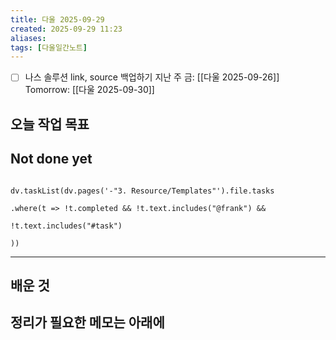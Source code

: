 ```yaml
---
title: 다울 2025-09-29
created: 2025-09-29 11:23
aliases: 
tags: [다울일간노트]
---
```


- [ ] 나스 솔루션 link, source 백업하기
지난 주 금: [[다울 2025-09-26]]
Tomorrow: [[다울 2025-09-30]] 




## 오늘 작업 목표




## Not done yet

```dataviewjs

dv.taskList(dv.pages('-"3. Resource/Templates"').file.tasks

.where(t => !t.completed && !t.text.includes("@frank") &&

!t.text.includes("#task")

))

```

---

## 배운 것




## 정리가 필요한 메모는 아래에



